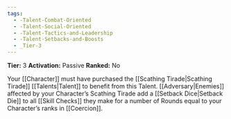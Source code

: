 ```yaml
---
tags:
  - -Talent-Combat-Oriented
  - -Talent-Social-Oriented
  - -Talent-Tactics-and-Leadership
  - -Talent-Setbacks-and-Boosts
  - _Tier-3
---
```

**Tier:** 3
**Activation:** Passive
**Ranked:** No

Your [[Character]] must have purchased the [[Scathing Tirade|Scathing Tirade]] [[Talents|Talent]] to benefit from this Talent. [[Adversary|Enemies]] affected by your Character’s Scathing Tirade add a [[Setback Dice|Setback Die]] to all [[Skill Checks]] they make for a number of Rounds equal to your Character’s ranks in [[Coercion]].
